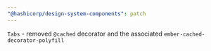 ```yaml
---
"@hashicorp/design-system-components": patch
---
```


`Tabs` - removed `@cached` decorator and the associated `ember-cached-decorator-polyfill`
